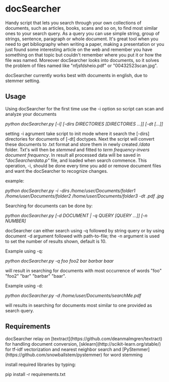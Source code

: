 <h1> docSearcher </h1>
Handy script that lets you search through your own collections of documents, such as articles, books, scans and so on, to find most similar ones to your search query. As a query you can use simple string, group of strings, sentence, paragraph or whole document. It's great tool when you need to get bibliography when writing a paper, making a presentation or you just found some interesting article on the web and remember you have something on that topic but couldn't remember where you put it or how the file was named. Moreover docSearcher looks into documents, so it solves the problem of files named like "nfjsfdsheio.pdf" or "00432523scan.jpg".

docSearcher currently works best with documents in english, due to stemmer setting.
<h2>Usage</h2>
Using docSearcher for the first time use the -i option so script can scan and analyze your documents


*python docSearcher.py [-i] [-dirs DIRECTORIES [DIRECTORIES ...]] [-dt  [...]]*

setting -i agrument take script to init mode where it search the [-dirs] directories for documents of [-dt] doctypes. Next the script will convert these documents to .txt format and store them in newly created */data* folder. Txt's will then be *stemmed* and fitted to *term frequency-invers document frequency*. In result all processed data will be saved in *"docSearcherdata.p"* file, and loaded when search commence. This operation, -i, should be done every time you add or remove document files and want the docSearcher to recognize changes.

example:

*python docSearcher.py -i -dirs /home/user/Documents/folder1  /home/user/Documents/folder2  /home/user/Documents/folder3 -dt .pdf .jpg*

Searching for documents can be done by:

*python docSearcher.py [-d DOCUMENT | -q QUERY [QUERY ...]] [-n NUMBER]*

docSearcher can either search using -q followed by string query or by using document -d argument followed with path-to-file; the -n argument is used to set the number of results shown, default is 10.

Example using -q:

*python docSearcher.py -q foo foo2 bar barbar baar*

will result in searching for documents with most occurrence of words "foo" "foo2" "bar" "barbar" "baar".

Example using -d:

*python docSearcher.py -d /home/user/Documents/searchMe.pdf*

will results in searching for documents most similar to one provided as search query.

<h2>Requirements</h2>
docSearcher relay on [textract](https://github.com/deanmalmgren/textract) for handling document conversion, [sklearn](http://scikit-learn.org/stable/) for tf-idf vectorization and nearest neighbor search and [PyStemmer](https://github.com/snowballstem/pystemmer) for word stemming

install required libraries by typing:

pip install -r requirements.txt
